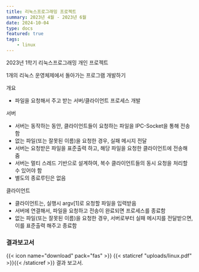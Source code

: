 ```yaml
---
title: 리눅스프로그래밍 프로젝트
summary: 2023년 4월 - 2023년 6월
date: 2024-10-04
type: docs
featured: true
tags:
    - linux
---
```


2023년 1학기 리눅스프로그래밍 개인 프로젝트 

1개의 리눅스 운영체제에서 돌아가는 프로그램 개발하기

개요
- 파일을 요청해서 주고 받는 서버/클라이언트 프로세스 개발

서버
- 서버는 동작하는 동안, 클라이언트들이 요청하는 파일을 IPC-Socket을 통해 전송함
- 없는 파일(또는 잘못된 이름)을 요청한 경우, 실패 메시지 전달
- 서버는 요청받은 파일을 표준출력 하고, 해당 파일을 요청한 클라이언트에 전송해 줌
- 서버는 멀티 스레드 기반으로 설계하여, 복수 클라이언트들의 동시 요청을 처리할 수 있어야 함
- 별도의 종료루틴은 없음

클라이언트
- 클라이언트는, 실행시 argv[1]로 요청할 파일을 입력받음
- 서버에 연결해서, 파일을 요청하고 전송이 완료되면 프로세스를 종료함
- 없는 파일(또는 잘못된 이름)을 요청한 경우, 서버로부터 실패 메시지를 전달받으면, 이를 표준출력 해주고 종료함



### 결과보고서
{{< icon name="download" pack="fas" >}} {{< staticref "uploads/linux.pdf" >}}{{< /staticref >}} 결과 보고서.
